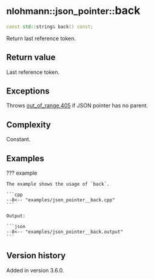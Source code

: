 # <small>nlohmann::json_pointer::</small>back

```cpp
const std::string& back() const;
```

Return last reference token.

## Return value

Last reference token.

## Exceptions

Throws [out_of_range.405](../../home/exceptions.md#jsonexceptionout_of_range405) if JSON pointer has no parent.

## Complexity

Constant.

## Examples

??? example

    The example shows the usage of `back`.
     
    ```cpp
    --8<-- "examples/json_pointer__back.cpp"
    ```
    
    Output:
    
    ```json
    --8<-- "examples/json_pointer__back.output"
    ```

## Version history

Added in version 3.6.0.
